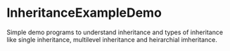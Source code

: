 # InheritanceExampleDemo
Simple demo programs to understand inheritance and types of inheritance like single inheritance, multilevel inheritance and heirarchial imheritance.
